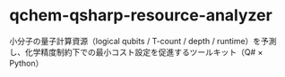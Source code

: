 # qchem-qsharp-resource-analyzer
小分子の量子計算資源（logical qubits / T-count / depth / runtime）を予測し、化学精度制約下での最小コスト設定を促進するツールキット（Q# × Python）
